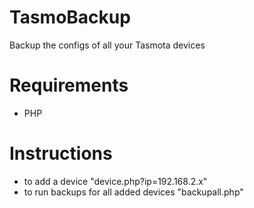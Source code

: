 # TasmoBackup
Backup the configs of all your Tasmota devices

# Requirements

* PHP

# Instructions

* to add a device "device.php?ip=192.168.2.x"
* to run backups for all added devices "backupall.php"
